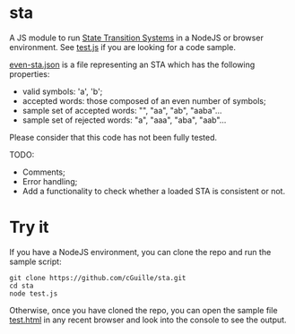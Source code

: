sta
===

A JS module to run [State Transition Systems](http://en.wikipedia.org/wiki/State_transition_system) in a NodeJS or browser environment.
See [test.js](https://github.com/cGuille/sta/blob/master/test.js) if you are looking for a code sample.

[even-sta.json](https://github.com/cGuille/sta/blob/master/even-sta.json) is a file representing an STA which has the following properties:
  - valid symbols: 'a', 'b';
  - accepted words: those composed of an even number of symbols;
  - sample set of accepted words: "", "aa", "ab", "aaba"…
  - sample set of rejected words: "a", "aaa", "aba", "aab"…

Please consider that this code has not been fully tested.

TODO:
  - Comments;
  - Error handling;
  - Add a functionality to check whether a loaded STA is consistent or not.


Try it
======

If you have a NodeJS environment, you can clone the repo and run the sample script:

    git clone https://github.com/cGuille/sta.git
    cd sta
    node test.js

Otherwise, once you have cloned the repo, you can open the sample file [test.html](https://github.com/cGuille/sta/blob/master/test.html) in any recent browser and look into the console to see the output.
